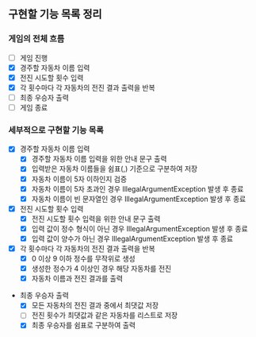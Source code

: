 ## 구현할 기능 목록 정리

### 게임의 전체 흐름

- [ ] 게임 진행
- [x] 경주할 자동차 이름 입력
- [x] 전진 시도할 횟수 입력
- [x] 각 횟수마다 각 자동차의 전진 결과 출력을 반복
- [ ] 최종 우승자 출력
- [ ] 게임 종료

### 세부적으로 구현할 기능 목록

- [x] 경주할 자동차 이름 입력
  - [x] 경주할 자동차 이름 입력을 위한 안내 문구 출력
  - [x] 입력받은 자동차 이름들을 쉼표(,) 기준으로 구분하여 저장
  - [x] 자동차 이름이 5자 이하인지 검증
  - [x] 자동차 이름이 5자 초과인 경우 IllegalArgumentException 발생 후 종료
  - [x] 자동차 이름이 빈 문자열인 경우 IllegalArgumentException 발생 후 종료
- [x] 전진 시도할 횟수 입력
  - [x] 전진 시도할 횟수 입력을 위한 안내 문구 출력
  - [x] 입력 값이 정수 형식이 아닌 경우 IllegalArgumentException 발생 후 종료
  - [x] 입력 값이 양수가 아닌 경우 IllegalArgumentException 발생 후 종료
- [x] 각 횟수마다 각 자동차의 전진 결과 출력을 반복
  - [x] 0 이상 9 이하 정수를 무작위로 생성
  - [x] 생성한 정수가 4 이상인 경우 해당 자동차를 전진
  - [x] 자동차 이름과 전진 결과를 출력
- 최종 우승자 출력
  - [x] 모든 자동차의 전진 결과 중에서 최댓값 저장
  - [ ] 전진 횟수가 최댓값과 같은 자동차를 리스트로 저장
  - [x] 최종 우승자를 쉼표로 구분하여 출력
